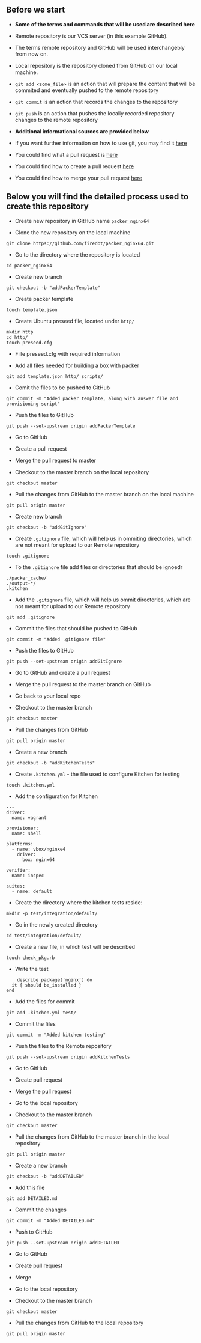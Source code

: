 ## Before we start

* **Some of the terms and commands that will be used are described here**
* Remote repository is our VCS server (in this example GitHub).
* The terms remote repository and GitHub will be used interchangebly from now on.
* Local repository is the repository cloned from GitHub on our local machine.

* ``` git add <some_file> ``` is an action that will prepare the content  that will be commited and eventually pushed to the remote repository
* ``` git commit ``` is an action that records the changes to the repository
* ``` git push ``` is an action that pushes the locally recorded repository changes to the remote repository

* **Additional informational sources are provided below** 

* If you want further information on how to use git, you may find it [here](https://git-scm.com/docs)

* You could find what a pull request is [here](https://help.github.com/articles/about-pull-requests/)
* You could find how to create a pull request [here](https://help.github.com/articles/creating-a-pull-request/i)
* You could find how to merge your pull request [here](https://help.github.com/articles/merging-a-pull-request/)


## Below you will find the detailed process used to create this repository

- Create new repository in GitHub name ```packer_nginx64```

- Clone the new repository on the local machine 

```
git clone https://github.com/firedot/packer_nginx64.git
```

- Go to the directory where the repository is located

```
cd packer_nginx64
```

- Create new branch

```
git checkout -b "addPackerTemplate"
```

- Create packer template
```
touch template.json
```
- Create Ubuntu preseed file, located under ``` http/ ```

``` 
mkdir http
cd http/
touch preseed.cfg
```

- Fille preseed.cfg with required information

- Add all files needed for building a box with packer

```
git add template.json http/ scripts/
```
- Comit the files  to be pushed to GitHub

```
git commit -m "Added packer template, along with answer file and provisioning script"
```

- Push the files to GitHub

```
git push --set-upstream origin addPackerTemplate
```

- Go to GitHub
- Create a pull request
- Merge the pull request to master

- Checkout to the master branch on the local repository

```
git checkout master
```

- Pull the changes from GitHub to the master branch on the local machine

```
git pull origin master
```

- Create new branch

```
git checkout -b "addGitIgnore"
```
- Create ```.gitignore``` file, which will help us in ommiting directories, which are not meant for upload to our Remote repository
```
touch .gitignore
```
- To the ```.gitignore``` file add files or directories that should be ignoedr

```
./packer_cache/
./output-*/
.kitchen
```

- Add the ```.gitignore``` file, which will help us ommit directories, which are not meant for upload to our Remote repository

```
git add .gitignore
```

- Commit the files that should be pushed to GitHub

```
git commit -m "Added .gitignore file"
```

- Push the files to GitHub

```
git push --set-upstream origin addGitIgnore
```

- Go to GitHub and create a pull request
- Merge the pull request to the master branch on GitHub

- Go back to your local repo
- Checkout to the master branch

```
git checkout master
```

- Pull the changes from GitHub

```
git pull origin master
```

- Create a new branch

```
git checkout -b "addKitchenTests"
```

- Create  ```.kitchen.yml``` - the file used to configure  Kitchen for testing

```
touch .kitchen.yml
```

- Add the configuration for Kitchen

```
---
driver:
  name: vagrant

provisioner:
  name: shell

platforms:
  - name: vbox/nginxe4
    driver:
      box: nginx64

verifier:
  name: inspec

suites:
  - name: default
```
- Create the directory where the kitchen tests reside: 

```
mkdir -p test/integration/default/
```
- Go in the newly created directory

```
cd test/integration/default/
```

- Create a new file, in which test will be described

```
touch check_pkg.rb
```
- Write the test 

```
    describe package('nginx') do
  it { should be_installed }
end
```

- Add the files for commit 

```
git add .kitchen.yml test/ 
```

- Commit the files

```
git commit -m "Added kitchen testing"
```
- Push the files to the Remote repository

```
git push --set-upstream origin addKitchenTests
```
- Go to GitHub
- Create pull request
- Merge the pull request

- Go to the local repository
- Checkout to the master branch

```
git checkout master
```
- Pull the changes from GitHub to the master branch in the local repository

```
git pull origin master
```

- Create a new branch

```
git checkout -b "addDETAILED"
```

- Add this file

```
git add DETAILED.md
```

- Commit the changes

```
git commit -m "Added DETAILED.md"
```

- Push to GitHub

```
git push --set-upstream origin addDETAILED
```

- Go to GitHub
- Create pull request
- Merge 

- Go to the local repository
- Checkout to the master branch

```
git checkout master
```
- Pull the changes from GitHub to the local repository

```
git pull origin master
```
